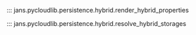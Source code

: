 ::: jans.pycloudlib.persistence.hybrid.render_hybrid_properties

::: jans.pycloudlib.persistence.hybrid.resolve_hybrid_storages
